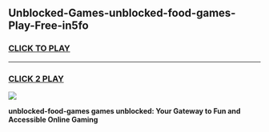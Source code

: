 
## Unblocked-Games-unblocked-food-games-Play-Free-in5fo
<h3>
<a href="https://premium76.site?title=unblocked-food-games&ref=23A">CLICK TO PLAY</a></h3>
<hr>

<h3>
<a href="https://premium76.site?title=unblocked-food-games&ref=23A">CLICK 2 PLAY</a>
  
</h3>

<a href="https://premium76.site?title=unblocked-food-games&ref=23A"><img src="https://clearcache.store/games.png"></a>


**unblocked-food-games games unblocked: Your Gateway to Fun and Accessible Online Gaming**

